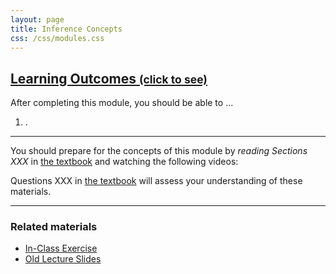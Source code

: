 ```yaml
---
layout: page
title: Inference Concepts
css: /css/modules.css
---
```


<div class="panel-group">
  <div class="panel panel-default">
    <div class="panel-heading">
      <h2 class="panel-title">
        <a data-toggle="collapse" href="#ILOs">Learning Outcomes <small>(click to see)</small></a>
      </h2>
    </div>
    <div id="ILOs" class="panel-collapse collapse">
      <div class="panel-body">

<p>After completing this module, you should be able to ...</p>

<ol>
  <li>.</li>
</ol>
      </div>
    </div>
  </div>
</div>

----


You should prepare for the concepts of this module by *reading Sections XXX* in [the textbook](../../book/) and watching the following videos:

Questions XXX in [the textbook](../../book/) will assess your understanding of these materials.

----

### Related materials

* [In-Class Exercise](CE.html)
* [Old Lecture Slides](PPT_old.pptx)
